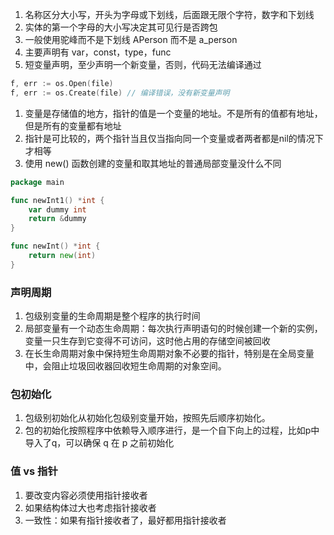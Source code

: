 1. 名称区分大小写，开头为字母或下划线，后面跟无限个字符，数字和下划线
2. 实体的第一个字母的大小写决定其可见行是否跨包
3. 一般使用驼峰而不是下划线 APerson 而不是 a_person
4. 主要声明有 var，const，type，func
5. 短变量声明，至少声明一个新变量，否则，代码无法编译通过

```go
f, err := os.Open(file)
f, err := os.Create(file) // 编译错误，没有新变量声明
```

1. 变量是存储值的地方，指针的值是一个变量的地址。不是所有的值都有地址，但是所有的变量都有地址
2. 指针是可比较的，两个指针当且仅当指向同一个变量或者两者都是nil的情况下才相等
3. 使用 new() 函数创建的变量和取其地址的普通局部变量没什么不同
```Go
package main

func newInt1() *int {
    var dummy int
	return &dummy
}

func newInt() *int {
    return new(int)
}
```

### 声明周期
1. 包级别变量的生命周期是整个程序的执行时间
2. 局部变量有一个动态生命周期：每次执行声明语句的时候创建一个新的实例，变量一只生存到它变得不可访问，这时他占用的存储空间被回收
3. 在长生命周期对象中保持短生命周期对象不必要的指针，特别是在全局变量中，会阻止垃圾回收器回收短生命周期的对象空间。

### 包初始化
1. 包级别初始化从初始化包级别变量开始，按照先后顺序初始化。
2. 包的初始化按照程序中依赖导入顺序进行，是一个自下向上的过程，比如p中导入了q，可以确保 q 在 p 之前初始化 

### 值 vs 指针
1. 要改变内容必须使用指针接收者
2. 如果结构体过大也考虑指针接收者
3. 一致性：如果有指针接收者了，最好都用指针接收者